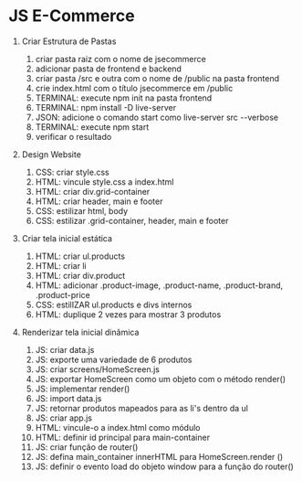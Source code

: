# JS E-Commerce

1. Criar Estrutura de Pastas
   1. criar pasta raiz com o nome de jsecommerce
   2. adicionar pasta de frontend e backend
   3. criar pasta /src e outra com o nome de /public na pasta frontend
   4. crie index.html com o título jsecommerce em /public
   5. TERMINAL: execute npm init na pasta frontend
   6. TERMINAL: npm install -D live-server
   7. JSON: adicione o comando start como live-server src --verbose
   8. TERMINAL: execute npm start
   9. verificar o resultado

2. Design Website
   1. CSS: criar style.css
   2. HTML: vincule style.css a index.html
   3. HTML: criar div.grid-container
   4. HTML: criar header, main e footer
   5. CSS: estilizar html, body
   6. CSS: estilizar .grid-container, header, main e footer

3. Criar tela inicial estática
   1. HTML: criar ul.products
   2. HTML: criar li
   3. HTML: criar div.product
   4. HTML: adicionar .product-image, .product-name, .product-brand, .product-price
   5. CSS: estilIZAR ul.products e divs internos
   6. HTML: duplique 2 vezes para mostrar 3 produtos

4. Renderizar tela inicial dinâmica
   1. JS: criar data.js
   2. JS: exporte uma variedade de 6 produtos
   3. JS: criar screens/HomeScreen.js
   4. JS: exportar HomeScreen como um objeto com o método render()
   5. JS: implementar render()
   6. JS: import data.js
   7. JS: retornar produtos mapeados para as li's dentro da ul
   8. JS: criar app.js
   9. HTML: vincule-o a index.html como módulo
   10. HTML: definir id principal para main-container
   11. JS: criar função de router()
   12. JS: defina main_container innerHTML para HomeScreen.render ()
   13. JS: definir o evento load do objeto window para a função do router()

